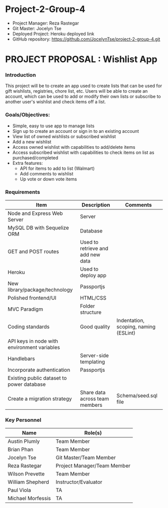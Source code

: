 # Project-2-Group-4

* Project Manager: Reza Rastegar
* Git Master: Jocelyn Tse
* Deployed Project: Heroku deployed link
* GitHub repository: https://github.com/JocelynTse/project-2-group-4.git

# PROJECT PROPOSAL : Wishlist App
### Introduction
This project will be to create an app used to create lists that can be used for gift wishlists, registries, chore list, etc. Users will be able to create an account, which can be used to add or modify their own lists or subscribe to another user's wishlist and check items off a list.


### Goals/Objectives:
* Simple, easy to use app to manage lists
* Sign up to create an account or sign in to an existing account
* View list of owned wishlists or subscribed wishlist
* Add a new wishlist
* Access owned wishlist with capabilities to add/delete items
* Access subscribed wishlist with capabilities to check items on list as purchased/completed
* Extra features:
   * API for items to add to list (Walmart)
   * Add comments to wishlist
   * Up vote or down vote items

  
### Requirements
Item | Description | Comments
-----|-------------|---------
Node and Express Web Server | Server |
MySQL DB with Sequelize ORM | Database |
GET and POST routes | Used to retrieve and add new data |
Heroku | Used to deploy app |
New library/package/technology | Passportjs |
Polished frontend/UI | HTML/CSS |
MVC Paradigm | Folder structure |
Coding standards | Good quality | Indentation, scoping, naming (ESLint)
API keys in node with environment variables |
Handlebars | Server-side templating |
Incorporate authentication | Passportjs |
Existing public dataset to power database |
Create a migration strategy | Share data across team members | Schema/seed.sql file
     
 
### Key Personnel

Name | Role(s)
-----|--------
Austin Plumly | Team Member
Brian Phan | Team Member
Jocelyn Tse | Git Master/Team Member
Reza Rastegar | Project Manager/Team Member
Wilson Prevette | Team Member
William Shepherd | Instructor/Evaluator
Paul Viola | TA
Michael Morfessis | TA